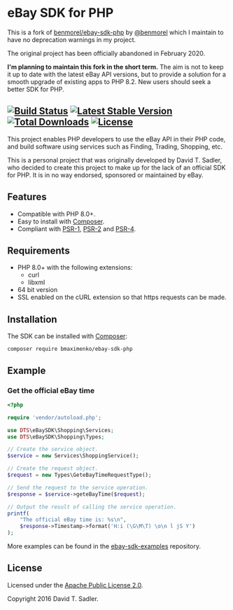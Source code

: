 # eBay SDK for PHP

This is a fork of [benmorel/ebay-sdk-php](https://github.com/benmorel/ebay-sdk-php) by [@benmorel](https://github.com/benmorel) which I maintain to have no deprecation warnings in my project.

The original project has been officially abandoned in February 2020.

**I'm planning to maintain this fork in the short term.** The aim is not to keep it up to date with the latest eBay API versions,
but to provide a solution for a smooth upgrade of existing apps to PHP 8.2. New users should seek a better SDK for PHP.

[![Build Status](https://github.com/bmaximenko/ebay-sdk-php/workflows/CI/badge.svg)](https://github.com/bmaximenko/ebay-sdk-php/actions)
[![Latest Stable Version](https://poser.pugx.org/bmaximenko/ebay-sdk-php/v/stable)](https://packagist.org/packages/bmaximenko/ebay-sdk-php)
[![Total Downloads](https://poser.pugx.org/bmaximenko/ebay-sdk-php/downloads)](https://packagist.org/packages/bmaximenko/ebay-sdk-php)
[![License](https://img.shields.io/github/license/bmaximenko/ebay-sdk-php)](https://opensource.org/license/apache-2-0/)
---

This project enables PHP developers to use the eBay API in their PHP code, and build software using services such as Finding, Trading, Shopping, etc.

This is a personal project that was originally developed by David T. Sadler, who decided to create this project to make up for the lack of an official SDK for PHP. It is in no way endorsed, sponsored or maintained by eBay.

## Features

  - Compatible with PHP 8.0+.
  - Easy to install with [Composer](http://getcomposer.org/).
  - Compliant with [PSR-1](http://www.php-fig.org/psr/psr-1/), [PSR-2](http://www.php-fig.org/psr/psr-2/) and [PSR-4](http://www.php-fig.org/psr/psr-4/).

## Requirements

  - PHP 8.0+ with the following extensions:
      - curl
      - libxml
  - 64 bit version
  - SSL enabled on the cURL extension so that https requests can be made.

## Installation

The SDK can be installed with [Composer](http://getcomposer.org/):

```
composer require bmaximenko/ebay-sdk-php
```

## Example

### Get the official eBay time

```php
<?php

require 'vendor/autoload.php';

use DTS\eBaySDK\Shopping\Services;
use DTS\eBaySDK\Shopping\Types;

// Create the service object.
$service = new Services\ShoppingService();

// Create the request object.
$request = new Types\GeteBayTimeRequestType();

// Send the request to the service operation.
$response = $service->geteBayTime($request);

// Output the result of calling the service operation.
printf(
    "The official eBay time is: %s\n",
    $response->Timestamp->format('H:i (\G\M\T) \o\n l jS Y')
);
```

More examples can be found in the [ebay-sdk-examples](https://github.com/davidtsadler/ebay-sdk-examples) repository.

## License

Licensed under the [Apache Public License 2.0](http://www.apache.org/licenses/LICENSE-2.0.html).

Copyright 2016 David T. Sadler.
